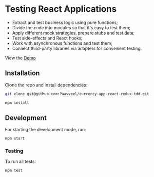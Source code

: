 # Testing React Applications

- Extract and test business logic using pure functions;
- Divide the code into modules so that it's easy to test them;
- Apply different mock strategies, prepare stubs and test data;
- Test side-effects and React hooks;
- Work with asynchronous functions and test them;
- Connect third-party libraries via adapters for convenient testing.

View the [Demo](https://paavveel.github.io/currency-app-react-redux-tdd/)

## Installation

Clone the repo and install dependencies:

```sh
git clone git@github.com:Paavveel/currency-app-react-redux-tdd.git

npm install
```

## Development

For starting the development mode, run:

```sh
npm start
```

### Testing

To run all tests:

```sh
npm test
```
